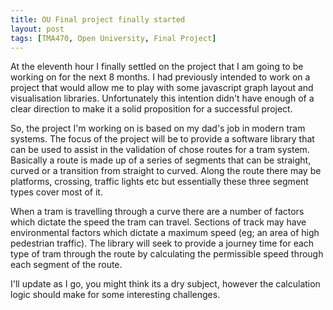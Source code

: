 ```yaml
---
title: OU Final project finally started
layout: post
tags: [TMA470, Open University, Final Project]
---
```


At the eleventh hour I finally settled on the project that I am going to be working on for the next 8 months. I had previously intended to work on a project that would allow me to play with some javascript graph layout and visualisation libraries. Unfortunately this intention didn't have enough of a clear direction to make it a solid proposition for a successful project.

So, the project I'm working on is based on my dad's job in modern tram systems. The focus of the project will be to provide a software library that can be used to assist in the validation of chose routes for a tram system. Basically a route is made up of a series of segments that can be straight, curved or a transition from straight to curved. Along the route there may be platforms, crossing, traffic lights etc but essentially these three segment types cover most of it.

When a tram is travelling through a curve there are a number of factors which dictate the speed the tram can travel. Sections of track may have environmental factors which dictate a maximum speed (eg; an area of high pedestrian traffic). The library will seek to provide a journey time for each type of tram through the route by calculating the permissible speed through each segment of the route.

I'll update as I go, you might think its a dry subject, however the calculation logic should make for some interesting challenges.
